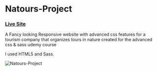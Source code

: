 # Natours-Project

### [Live Site](https://alaa-elghamry.github.io/Natours-Project/)

A Fancy looking Responsive website with advanced css features for a tourism company that organizes tours in nature
created for the advanced css & sass udemy course 


I used HTML5 and Sass.

 ![Natours-Project](https://github.com/Alaa-Elghamry/Natours-Project/blob/main/img/Natours-Project.png?raw=true) 
 
 



